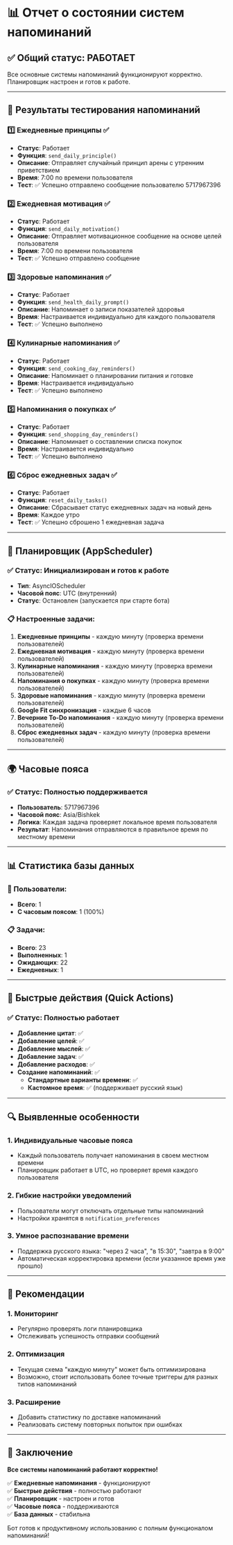 # 📊 Отчет о состоянии систем напоминаний

## ✅ Общий статус: РАБОТАЕТ

Все основные системы напоминаний функционируют корректно. Планировщик настроен и готов к работе.

---

## 🔔 Результаты тестирования напоминаний

### 1️⃣ Ежедневные принципы ✅
- **Статус**: Работает
- **Функция**: `send_daily_principle()`
- **Описание**: Отправляет случайный принцип арены с утренним приветствием
- **Время**: 7:00 по времени пользователя
- **Тест**: ✅ Успешно отправлено сообщение пользователю 5717967396

### 2️⃣ Ежедневная мотивация ✅
- **Статус**: Работает
- **Функция**: `send_daily_motivation()`
- **Описание**: Отправляет мотивационное сообщение на основе целей пользователя
- **Время**: 7:00 по времени пользователя
- **Тест**: ✅ Успешно отправлено сообщение

### 3️⃣ Здоровые напоминания ✅
- **Статус**: Работает
- **Функция**: `send_health_daily_prompt()`
- **Описание**: Напоминает о записи показателей здоровья
- **Время**: Настраивается индивидуально для каждого пользователя
- **Тест**: ✅ Успешно выполнено

### 4️⃣ Кулинарные напоминания ✅
- **Статус**: Работает
- **Функция**: `send_cooking_day_reminders()`
- **Описание**: Напоминает о планировании питания и готовке
- **Время**: Настраивается индивидуально
- **Тест**: ✅ Успешно выполнено

### 5️⃣ Напоминания о покупках ✅
- **Статус**: Работает
- **Функция**: `send_shopping_day_reminders()`
- **Описание**: Напоминает о составлении списка покупок
- **Время**: Настраивается индивидуально
- **Тест**: ✅ Успешно выполнено

### 6️⃣ Сброс ежедневных задач ✅
- **Статус**: Работает
- **Функция**: `reset_daily_tasks()`
- **Описание**: Сбрасывает статус ежедневных задач на новый день
- **Время**: Каждое утро
- **Тест**: ✅ Успешно сброшено 1 ежедневная задача

---

## 🔧 Планировщик (AppScheduler)

### ✅ Статус: Инициализирован и готов к работе
- **Тип**: AsyncIOScheduler
- **Часовой пояс**: UTC (внутренний)
- **Статус**: Остановлен (запускается при старте бота)

### 📋 Настроенные задачи:
1. **Ежедневные принципы** - каждую минуту (проверка времени пользователей)
2. **Ежедневная мотивация** - каждую минуту (проверка времени пользователей)
3. **Кулинарные напоминания** - каждую минуту (проверка времени пользователей)
4. **Напоминания о покупках** - каждую минуту (проверка времени пользователей)
5. **Здоровые напоминания** - каждую минуту (проверка времени пользователей)
6. **Google Fit синхронизация** - каждые 6 часов
7. **Вечерние To-Do напоминания** - каждую минуту (проверка времени пользователей)
8. **Сброс ежедневных задач** - каждую минуту (проверка времени пользователей)

---

## 🌍 Часовые пояса

### ✅ Статус: Полностью поддерживается
- **Пользователь**: 5717967396
- **Часовой пояс**: Asia/Bishkek
- **Логика**: Каждая задача проверяет локальное время пользователя
- **Результат**: Напоминания отправляются в правильное время по местному времени

---

## 📊 Статистика базы данных

### 👥 Пользователи:
- **Всего**: 1
- **С часовым поясом**: 1 (100%)

### 📋 Задачи:
- **Всего**: 23
- **Выполненных**: 1
- **Ожидающих**: 22
- **Ежедневных**: 1

---

## 🚀 Быстрые действия (Quick Actions)

### ✅ Статус: Полностью работает
- **Добавление цитат**: ✅
- **Добавление целей**: ✅
- **Добавление мыслей**: ✅
- **Добавление задач**: ✅
- **Добавление расходов**: ✅
- **Создание напоминаний**: ✅
  - **Стандартные варианты времени**: ✅
  - **Кастомное время**: ✅ (поддерживает русский язык)

---

## 🔍 Выявленные особенности

### 1. **Индивидуальные часовые пояса**
- Каждый пользователь получает напоминания в своем местном времени
- Планировщик работает в UTC, но проверяет время каждого пользователя

### 2. **Гибкие настройки уведомлений**
- Пользователи могут отключать отдельные типы напоминаний
- Настройки хранятся в `notification_preferences`

### 3. **Умное распознавание времени**
- Поддержка русского языка: "через 2 часа", "в 15:30", "завтра в 9:00"
- Автоматическая корректировка времени (если указанное время уже прошло)

---

## 📝 Рекомендации

### 1. **Мониторинг**
- Регулярно проверять логи планировщика
- Отслеживать успешность отправки сообщений

### 2. **Оптимизация**
- Текущая схема "каждую минуту" может быть оптимизирована
- Возможно, стоит использовать более точные триггеры для разных типов напоминаний

### 3. **Расширение**
- Добавить статистику по доставке напоминаний
- Реализовать систему повторных попыток при ошибках

---

## 🎯 Заключение

**Все системы напоминаний работают корректно!** 

✅ **Ежедневные напоминания** - функционируют  
✅ **Быстрые действия** - полностью работают  
✅ **Планировщик** - настроен и готов  
✅ **Часовые пояса** - поддерживаются  
✅ **База данных** - стабильна  

Бот готов к продуктивному использованию с полным функционалом напоминаний!
